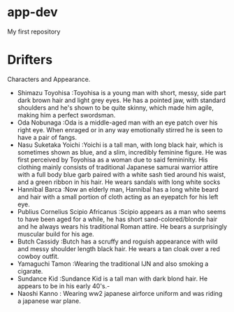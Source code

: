 # app-dev
My first repository
# Drifters
Characters and Appearance.
- Shimazu Toyohisa
   :Toyohisa is a young man with short, messy, side part dark brown hair and light grey eyes. He has a pointed jaw, with standard shoulders and he's shown to be quite skinny, which made him agile, making him a perfect swordsman.
- Oda Nobunaga
   :Oda is a middle-aged man with an eye patch over his right eye. When enraged or in any way emotionally stirred he is seen to have a pair of fangs.
- Nasu Suketaka Yoichi
   :Yoichi is a tall man, with long black hair, which is sometimes shown as blue, and a slim, incredibly feminine figure. He was first perceived by Toyohisa as a woman due to said femininity. His clothing mainly consists of traditional Japanese samurai warrior attire with a full body blue garb paired with a white sash tied around his waist, and a green ribbon in his hair. He wears sandals with long white socks
- Hannibal Barca
   :Now an elderly man, Hannibal has a long white beard and hair with a small portion of cloth acting as an eyepatch for his left eye.
- Publius Cornelius Scipio Africanus
   :Scipio appears as a man who seems to have been aged for a while, he has short sand-colored/blonde hair and he always wears his traditional Roman attire. He bears a surprisingly muscular build for his age.
- Butch Cassidy
   :Butch has a scruffy and roguish appearance with wild and messy shoulder length black hair. He wears a tan cloak over a red cowboy outfit.
- Yamaguchi Tamon
   :Wearing the traditional IJN and also smoking a cigarate.
- Sundance Kid
   :Sundance Kid is a tall man with dark blond hair. He appears to be in his early 40's.-  
- Naoshi Kanno
   : Wearing ww2 japanese airforce uniform and was riding a japanese war plane.
